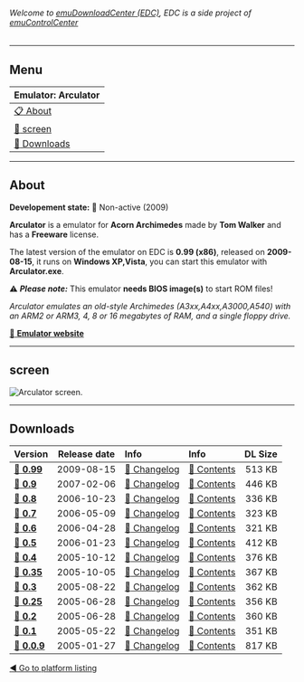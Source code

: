 ###### Welcome to [emuDownloadCenter (EDC)](https://github.com/PhoenixInteractiveNL/emuDownloadCenter/wiki/), EDC is a side project of [emuControlCenter](https://github.com/PhoenixInteractiveNL/emuControlCenter/wiki/)
***
## Menu
| **Emulator: Arculator** |
|:---------|
| [:clipboard: About](#about) |
| [:sunrise: screen](#screen) |
| [:floppy_disk: Downloads](#downloads) |
***
## About
**Developement state:** :red_circle: Non-active (2009)

**Arculator** is a emulator for **Acorn Archimedes** made by **Tom Walker** and has a **Freeware** license.

The latest version of the emulator on EDC is **0.99 (x86)**, released on **2009-08-15**, it runs on **Windows XP,Vista**, you can start this emulator with **Arculator.exe**.

:warning: _**Please note:**_ This emulator **needs BIOS image(s)** to start ROM files!

_Arculator emulates an old-style Archimedes (A3xx,A4xx,A3000,A540) with an ARM2 or ARM3, 4, 8 or 16 megabytes of RAM, and a single floppy drive._

[:link: **Emulator website**](http://b-em.bbcmicro.com/arculator/)
***
## screen
![](https://raw.githubusercontent.com/PhoenixInteractiveNL/emuDownloadCenter/master/hooks/arculator/emulator_screen_01.jpg "Arculator screen.")
***
## Downloads
| Version  | Release date  | Info       | Info       | DL Size    |
|:---------|:-------------:|:-----------|:-----------|-----------:|
| [:floppy_disk: **0.99**](https://github.com/PhoenixInteractiveNL/edc-repo0001/raw/master/arculator/0.99.7z) | 2009-08-15 | [:page_facing_up: Changelog](https://github.com/PhoenixInteractiveNL/edc-repo0001/blob/master/arculator/0.99_changelog.txt) | [:mag_right: Contents](https://github.com/PhoenixInteractiveNL/edc-repo0001/blob/master/arculator/0.99_contents.txt) | 513 KB |
| [:floppy_disk: **0.9**](https://github.com/PhoenixInteractiveNL/edc-repo0001/raw/master/arculator/0.9.7z) | 2007-02-06 | [:page_facing_up: Changelog](https://github.com/PhoenixInteractiveNL/edc-repo0001/blob/master/arculator/0.9_changelog.txt) | [:mag_right: Contents](https://github.com/PhoenixInteractiveNL/edc-repo0001/blob/master/arculator/0.9_contents.txt) | 446 KB |
| [:floppy_disk: **0.8**](https://github.com/PhoenixInteractiveNL/edc-repo0001/raw/master/arculator/0.8.7z) | 2006-10-23 | [:page_facing_up: Changelog](https://github.com/PhoenixInteractiveNL/edc-repo0001/blob/master/arculator/0.8_changelog.txt) | [:mag_right: Contents](https://github.com/PhoenixInteractiveNL/edc-repo0001/blob/master/arculator/0.8_contents.txt) | 336 KB |
| [:floppy_disk: **0.7**](https://github.com/PhoenixInteractiveNL/edc-repo0001/raw/master/arculator/0.7.7z) | 2006-05-09 | [:page_facing_up: Changelog](https://github.com/PhoenixInteractiveNL/edc-repo0001/blob/master/arculator/0.7_changelog.txt) | [:mag_right: Contents](https://github.com/PhoenixInteractiveNL/edc-repo0001/blob/master/arculator/0.7_contents.txt) | 323 KB |
| [:floppy_disk: **0.6**](https://github.com/PhoenixInteractiveNL/edc-repo0001/raw/master/arculator/0.6.7z) | 2006-04-28 | [:page_facing_up: Changelog](https://github.com/PhoenixInteractiveNL/edc-repo0001/blob/master/arculator/0.6_changelog.txt) | [:mag_right: Contents](https://github.com/PhoenixInteractiveNL/edc-repo0001/blob/master/arculator/0.6_contents.txt) | 321 KB |
| [:floppy_disk: **0.5**](https://github.com/PhoenixInteractiveNL/edc-repo0001/raw/master/arculator/0.5.7z) | 2006-01-23 | [:page_facing_up: Changelog](https://github.com/PhoenixInteractiveNL/edc-repo0001/blob/master/arculator/0.5_changelog.txt) | [:mag_right: Contents](https://github.com/PhoenixInteractiveNL/edc-repo0001/blob/master/arculator/0.5_contents.txt) | 412 KB |
| [:floppy_disk: **0.4**](https://github.com/PhoenixInteractiveNL/edc-repo0001/raw/master/arculator/0.4.7z) | 2005-10-12 | [:page_facing_up: Changelog](https://github.com/PhoenixInteractiveNL/edc-repo0001/blob/master/arculator/0.4_changelog.txt) | [:mag_right: Contents](https://github.com/PhoenixInteractiveNL/edc-repo0001/blob/master/arculator/0.4_contents.txt) | 376 KB |
| [:floppy_disk: **0.35**](https://github.com/PhoenixInteractiveNL/edc-repo0001/raw/master/arculator/0.35.7z) | 2005-10-05 | [:page_facing_up: Changelog](https://github.com/PhoenixInteractiveNL/edc-repo0001/blob/master/arculator/0.35_changelog.txt) | [:mag_right: Contents](https://github.com/PhoenixInteractiveNL/edc-repo0001/blob/master/arculator/0.35_contents.txt) | 367 KB |
| [:floppy_disk: **0.3**](https://github.com/PhoenixInteractiveNL/edc-repo0001/raw/master/arculator/0.3.7z) | 2005-08-22 | [:page_facing_up: Changelog](https://github.com/PhoenixInteractiveNL/edc-repo0001/blob/master/arculator/0.3_changelog.txt) | [:mag_right: Contents](https://github.com/PhoenixInteractiveNL/edc-repo0001/blob/master/arculator/0.3_contents.txt) | 362 KB |
| [:floppy_disk: **0.25**](https://github.com/PhoenixInteractiveNL/edc-repo0001/raw/master/arculator/0.25.7z) | 2005-06-28 | [:page_facing_up: Changelog](https://github.com/PhoenixInteractiveNL/edc-repo0001/blob/master/arculator/0.25_changelog.txt) | [:mag_right: Contents](https://github.com/PhoenixInteractiveNL/edc-repo0001/blob/master/arculator/0.25_contents.txt) | 356 KB |
| [:floppy_disk: **0.2**](https://github.com/PhoenixInteractiveNL/edc-repo0001/raw/master/arculator/0.2.7z) | 2005-06-28 | [:page_facing_up: Changelog](https://github.com/PhoenixInteractiveNL/edc-repo0001/blob/master/arculator/0.2_changelog.txt) | [:mag_right: Contents](https://github.com/PhoenixInteractiveNL/edc-repo0001/blob/master/arculator/0.2_contents.txt) | 360 KB |
| [:floppy_disk: **0.1**](https://github.com/PhoenixInteractiveNL/edc-repo0001/raw/master/arculator/0.1.7z) | 2005-05-22 | [:page_facing_up: Changelog](https://github.com/PhoenixInteractiveNL/edc-repo0001/blob/master/arculator/0.1_changelog.txt) | [:mag_right: Contents](https://github.com/PhoenixInteractiveNL/edc-repo0001/blob/master/arculator/0.1_contents.txt) | 351 KB |
| [:floppy_disk: **0.0.9**](https://github.com/PhoenixInteractiveNL/edc-repo0001/raw/master/arculator/0.0.9.7z) | 2005-01-27 | [:page_facing_up: Changelog](https://github.com/PhoenixInteractiveNL/edc-repo0001/blob/master/arculator/0.0.9_changelog.txt) | [:mag_right: Contents](https://github.com/PhoenixInteractiveNL/edc-repo0001/blob/master/arculator/0.0.9_contents.txt) | 817 KB |

[:arrow_backward: Go to platform listing](https://github.com/PhoenixInteractiveNL/emuDownloadCenter/wiki/EDC-Platform-List)
